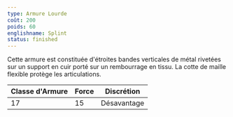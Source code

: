```yaml
---
type: Armure Lourde
coût: 200
poids: 60
englishname: Splint
status: finished
---
```

Cette armure est constituée d'étroites bandes verticales de métal rivetées sur un support en cuir porté sur un rembourrage en tissu. La cotte de maille flexible protège les articulations.

| Classe d'Armure | Force | Discrétion  |
| --------------- | ----- | ----------- |
| 17              | 15    | Désavantage |
